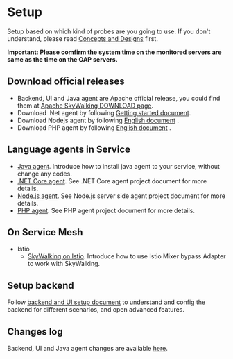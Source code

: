 # Setup

Setup based on which kind of probes are you going to use. If you don't understand, please
read [Concepts and Designs](../concepts-and-designs/README.md) first.

**Important: Please comfirm the system time on the monitored servers are same as the time on the OAP servers.**

## Download official releases

- Backend, UI and Java agent are Apache official release, you could find them
  at [Apache SkyWalking DOWNLOAD page](http://skywalking.apache.org/downloads/).
- Download .Net agent by
  following [Getting started document](https://github.com/OpenSkywalking/skywalking-netcore#getting-started).
- Download Nodejs agent by
  following [English document](https://github.com/OpenSkywalking/skywalking-nodejs/blob/master/docs/README.md#documents)
  .
- Download PHP agent by
  following [English document](https://github.com/SkywalkingContrib/skywalking-php-sdk/blob/master/docs/README.md#documents)
  .

## Language agents in Service

- [Java agent](service-agent/java-agent/README.md). Introduce how to install java agent to your service, without change
  any codes.
- [.NET Core agent](https://github.com/OpenSkywalking/skywalking-netcore). See .NET Core agent project document for more
  details.
- [Node.js agent](https://github.com/OpenSkywalking/skywalking-nodejs). See Node.js server side agent project document
  for more details.
- [PHP agent](https://github.com/SkywalkingContrib/skywalking-php-sdk). See PHP agent project document for more details.

## On Service Mesh

- Istio
    - [SkyWalking on Istio](istio/README.md). Introduce how to use Istio Mixer bypass Adapter to work with SkyWalking.

## Setup backend

Follow [backend and UI setup document](backend/backend-ui-setup.md) to understand and config the backend for different
scenarios, and open advanced features.

## Changes log

Backend, UI and Java agent changes are available [here](../../../CHANGES.md).

